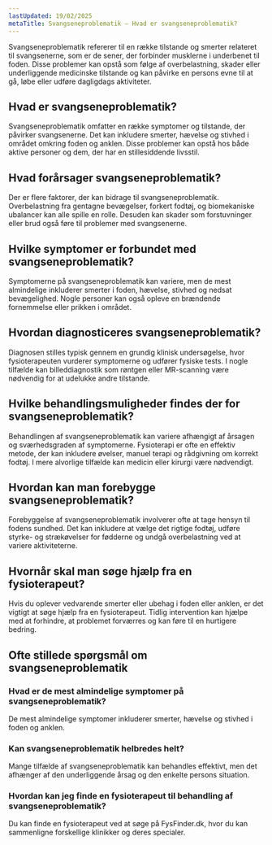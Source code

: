 ```yaml
---
lastUpdated: 19/02/2025
metaTitle: Svangseneproblematik – Hvad er svangseneproblematik?
---
```


Svangseneproblematik refererer til en række tilstande og smerter relateret til svangsenerne, som er de sener, der forbinder musklerne i underbenet til foden. Disse problemer kan opstå som følge af overbelastning, skader eller underliggende medicinske tilstande og kan påvirke en persons evne til at gå, løbe eller udføre dagligdags aktiviteter.

## Hvad er svangseneproblematik?

Svangseneproblematik omfatter en række symptomer og tilstande, der påvirker svangsenerne. Det kan inkludere smerter, hævelse og stivhed i området omkring foden og anklen. Disse problemer kan opstå hos både aktive personer og dem, der har en stillesiddende livsstil.

## Hvad forårsager svangseneproblematik?

Der er flere faktorer, der kan bidrage til svangseneproblematik. Overbelastning fra gentagne bevægelser, forkert fodtøj, og biomekaniske ubalancer kan alle spille en rolle. Desuden kan skader som forstuvninger eller brud også føre til problemer med svangsenerne.

## Hvilke symptomer er forbundet med svangseneproblematik?

Symptomerne på svangseneproblematik kan variere, men de mest almindelige inkluderer smerter i foden, hævelse, stivhed og nedsat bevægelighed. Nogle personer kan også opleve en brændende fornemmelse eller prikken i området.

## Hvordan diagnosticeres svangseneproblematik?

Diagnosen stilles typisk gennem en grundig klinisk undersøgelse, hvor fysioterapeuten vurderer symptomerne og udfører fysiske tests. I nogle tilfælde kan billeddiagnostik som røntgen eller MR-scanning være nødvendig for at udelukke andre tilstande.

## Hvilke behandlingsmuligheder findes der for svangseneproblematik?

Behandlingen af svangseneproblematik kan variere afhængigt af årsagen og sværhedsgraden af symptomerne. Fysioterapi er ofte en effektiv metode, der kan inkludere øvelser, manuel terapi og rådgivning om korrekt fodtøj. I mere alvorlige tilfælde kan medicin eller kirurgi være nødvendigt.

## Hvordan kan man forebygge svangseneproblematik?

Forebyggelse af svangseneproblematik involverer ofte at tage hensyn til fodens sundhed. Det kan inkludere at vælge det rigtige fodtøj, udføre styrke- og strækøvelser for fødderne og undgå overbelastning ved at variere aktiviteterne.

## Hvornår skal man søge hjælp fra en fysioterapeut?

Hvis du oplever vedvarende smerter eller ubehag i foden eller anklen, er det vigtigt at søge hjælp fra en fysioterapeut. Tidlig intervention kan hjælpe med at forhindre, at problemet forværres og kan føre til en hurtigere bedring.

## Ofte stillede spørgsmål om svangseneproblematik

### Hvad er de mest almindelige symptomer på svangseneproblematik?

De mest almindelige symptomer inkluderer smerter, hævelse og stivhed i foden og anklen.

### Kan svangseneproblematik helbredes helt?

Mange tilfælde af svangseneproblematik kan behandles effektivt, men det afhænger af den underliggende årsag og den enkelte persons situation.

### Hvordan kan jeg finde en fysioterapeut til behandling af svangseneproblematik?

Du kan finde en fysioterapeut ved at søge på FysFinder.dk, hvor du kan sammenligne forskellige klinikker og deres specialer.
